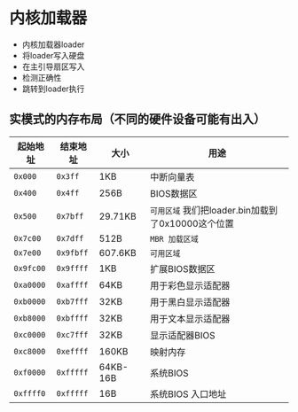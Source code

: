 # 内核加载器

- 内核加载器loader
- 将loader写入硬盘
- 在主引导扇区写入
- 检测正确性
- 跳转到loader执行

## 实模式的内存布局（不同的硬件设备可能有出入）

起始地址 | 结束地址 | 大小 | 用途
------- | ------  | ---- | ---
`0x000`  | `0x3ff`   | 1KB     | 中断向量表
`0x400`  | `0x4ff`   | 256B    | BIOS数据区
`0x500`  | `0x7bff`  | 29.71KB | `可用区域`  我们把loader.bin加载到了0x10000这个位置
`0x7c00` | `0x7dff`  | 512B    | `MBR 加载区域`
`0x7e00` | `0x9fbff` | 607.6KB | `可用区域`
`0x9fc00`| `0x9ffff` | 1KB     | 扩展BIOS数据区
`0xa0000`| `0xaffff` | 64KB    | 用于彩色显示适配器
`0xb0000`| `0xb7fff` | 32KB    | 用于黑白显示适配器
`0xb8000`| `0xbffff` | 32KB    | 用于文本显示适配器
`0xc0000`| `0xc7fff` | 32KB    | 显示适配器BIOS
`0xc8000`| `0xeffff` | 160KB   | 映射内存
`0xf0000`| `0xfffff` | 64KB-16B| 系统BIOS
`0xffff0`| `0xfffff` | 16B     | 系统BIOS 入口地址